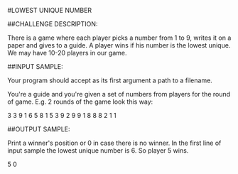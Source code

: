 #LOWEST UNIQUE NUMBER

##CHALLENGE DESCRIPTION:

There is a game where each player picks a number from 1 to 9, writes it on a paper and gives to a guide. A player wins if his number is the lowest unique. We may have 10-20 players in our game.

##INPUT SAMPLE:

Your program should accept as its first argument a path to a filename.

You're a guide and you're given a set of numbers from players for the round of game. E.g. 2 rounds of the game look this way:

3 3 9 1 6 5 8 1 5 3
9 2 9 9 1 8 8 8 2 1 1

##OUTPUT SAMPLE:

Print a winner's position or 0 in case there is no winner. In the first line of input sample the lowest unique number is 6. So player 5 wins.

5
0